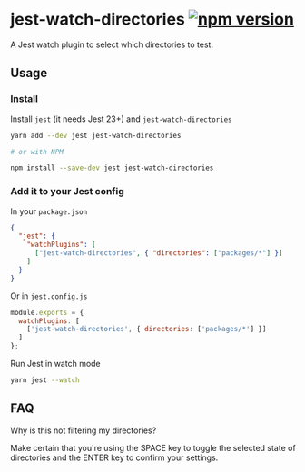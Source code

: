 # jest-watch-directories [![npm version](https://badge.fury.io/js/jest-watch-directories.svg)](https://badge.fury.io/js/jest-watch-directories)

A Jest watch plugin to select which directories to test.

## Usage

### Install

Install `jest` (it needs Jest 23+) and `jest-watch-directories`

```sh
yarn add --dev jest jest-watch-directories

# or with NPM

npm install --save-dev jest jest-watch-directories
```

### Add it to your Jest config

In your `package.json`

```json
{
  "jest": {
    "watchPlugins": [
      ["jest-watch-directories", { "directories": ["packages/*"] }]
    ]
  }
}
```

Or in `jest.config.js`

```js
module.exports = {
  watchPlugins: [
    ['jest-watch-directories', { directories: ['packages/*'] }]
  ]
};
```

Run Jest in watch mode

```sh
yarn jest --watch
```

## FAQ

Why is this not filtering my directories?

Make certain that you're using the SPACE key to toggle the selected state of directories and the ENTER key to confirm your settings.
